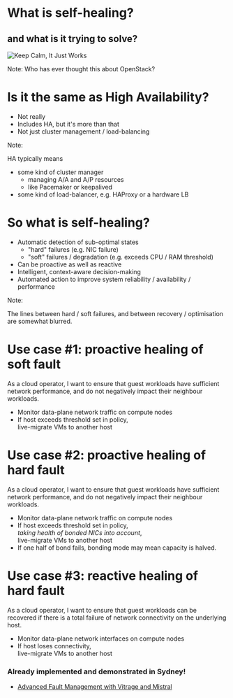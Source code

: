 <!-- .slide: data-state="section-break" id="concept" data-timing="40" -->
# What is self-healing?
## and what is it trying to solve?


<!-- .slide: data-state="blank-slide" class="full-screen" id="keep-calm" data-menu-title="Keep Calm" data-timing="40" -->
<img alt="Keep Calm, It Just Works" data-src="images/keep-calm-it-just-works.jpg" />

Note:
Who has ever thought this about OpenStack?


<!-- .slide: data-state="normal" id="HA" data-menu-title="Comparison with HA" data-timing="40" -->
# Is it the same as High Availability?

*   <!-- .element: class="fragment" -->
    Not really
*   <!-- .element: class="fragment" -->
    Includes HA, but it's more than that
*   <!-- .element: class="fragment" -->
    Not just cluster management / load-balancing

Note:

HA typically means

- some kind of cluster manager
    -   managing A/A and A/P resources
    -   like Pacemaker or keepalived
- some kind of load-balancer, e.g. HAProxy or a hardware LB


<!-- .slide: data-state="normal" id="definition" data-menu-title="What is self-healing?" data-timing="40" -->
# So what is self-healing?

*   <!-- .element: class="fragment" -->
    Automatic detection of sub-optimal states
    *   "hard" failures (e.g. NIC failure)
    *   "soft" failures / degradation (e.g. exceeds CPU / RAM threshold)
*   <!-- .element: class="fragment" -->
    Can be proactive as well as reactive
*   <!-- .element: class="fragment" -->
    Intelligent, context-aware decision-making
*   <!-- .element: class="fragment" -->
    Automated action to improve system reliability / availability /
    performance

Note:

The lines between hard / soft failures, and between recovery /
optimisation are somewhat blurred.


<!-- .slide: data-state="normal" id="use-case-1" data-menu-title="Use case #1" data-timing="40" -->
# Use case #1: proactive healing of soft fault

As a cloud operator, I want to ensure that guest workloads
have sufficient network performance, and do not negatively
impact their neighbour workloads.

*   <!-- .element: class="fragment" -->
    Monitor data-plane network traffic on compute nodes
*   <!-- .element: class="fragment" -->
    If host exceeds threshold set in policy, <br/>
    live-migrate VMs to another host


<!-- .slide: data-state="normal" id="use-case-2" data-menu-title="Use case #2" data-timing="40" -->
# Use case #2: proactive healing of hard fault

As a cloud operator, I want to ensure that guest workloads
have sufficient network performance, and do not negatively
impact their neighbour workloads.

*   Monitor data-plane network traffic on compute nodes
*   If host exceeds threshold set in policy, <br/>
    *taking health of bonded NICs into account*, <br/>
    live-migrate VMs to another host
*   If one half of bond fails, bonding mode may mean
    capacity is halved.


<!-- .slide: data-state="normal" id="use-case-3" data-menu-title="Use case #3" data-timing="40" -->
# Use case #3: reactive healing of hard fault

As a cloud operator, I want to ensure that guest workloads
can be recovered if there is a total failure of network
connectivity on the underlying host.

*   <!-- .element: class="fragment" -->
    Monitor data-plane network interfaces on compute nodes
*   <!-- .element: class="fragment" -->
    If host loses connectivity, <br/>
    live-migrate VMs to another host

### Already implemented and demonstrated in Sydney! <!-- .element: class="fragment" -->

*   <!-- .element: class="fragment" -->
    [Advanced Fault Management with Vitrage and Mistral](https://www.openstack.org/videos/sydney-2017/advanced-fault-management-with-vitrage-and-mistral)
